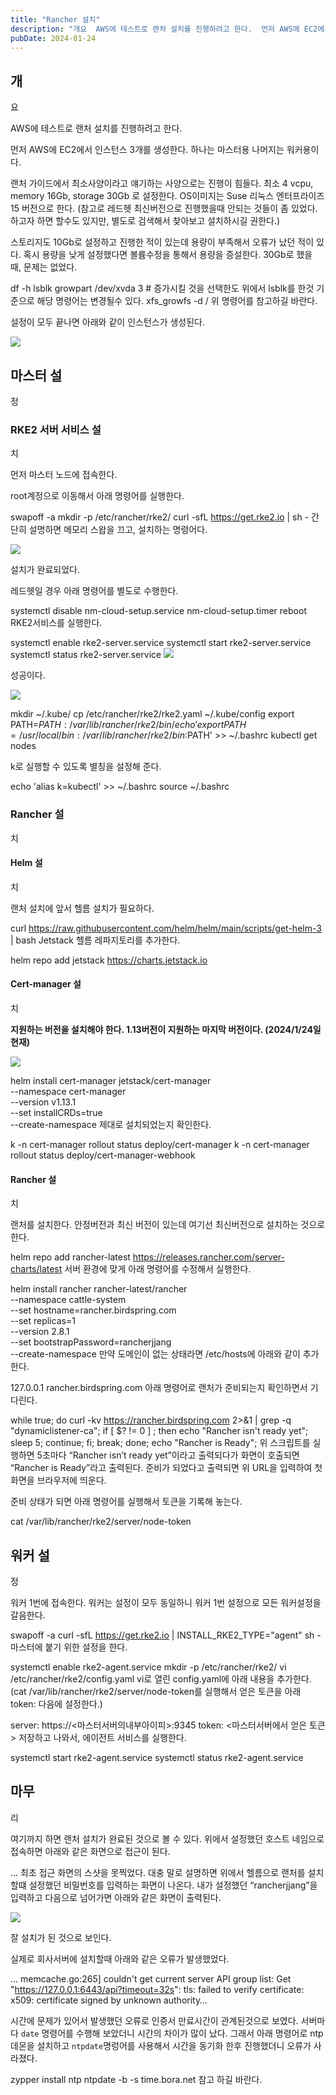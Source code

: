 ```yaml
---
title: "Rancher 설치"
description: "개요  AWS에 테스트로 랜처 설치를 진행하려고 한다.  먼저 AWS에 EC2에서 인스턴스 3개를 생성한다. 하나는 마스터용 나머지는 워커용이다.  랜처 가이드에서 최소사양이라고 얘기하는 사양으로는 진행이 힘들다. 최소 4 vcpu, memory 16Gb, storage 30Gb 로 설..."
pubDate: 2024-01-24
---
```


## 개

요

AWS에 테스트로 랜처 설치를 진행하려고 한다.

먼저 AWS에 EC2에서 인스턴스 3개를 생성한다. 하나는 마스터용 나머지는 워커용이다.

랜처 가이드에서 최소사양이라고 얘기하는 사양으로는 진행이 힘들다. 최소 4 vcpu, memory 16Gb, storage 30Gb 로 설정한다. OS이미지는 Suse 리눅스 엔터프라이즈 15 버전으로 한다. (참고로 레드헷 최신버전으로 진행했을때 안되는 것들이 좀 있었다. 하고자 하면 할수도 있지만, 별도로 검색해서 찾아보고 설치하시길 권한다.)

스토리지도 10Gb로 설정하고 진행한 적이 있는데 용량이 부족해서 오류가 났던 적이 있다. 혹시 용량을 낮게 설정했다면 볼륨수정을 통해서 용량을 증설한다. 30Gb로 했을 때, 문제는 없었다.

df -h
lsblk
growpart /dev/xvda 3 # 증가시킬 것을 선택한도 위에서 lsblk를 한것 기준으로 해당 명령어는 변경될수 있다.
xfs_growfs -d /
위 명령어를 참고하길 바란다.

설정이 모두 끝나면 아래와 같이 인스턴스가 생성된다.

![](/content/images/2024/01/DraggedImage-1.png)

## 마스터 설

정

### RKE2 서버 서비스 설

치

먼저 마스터 노드에 접속한다.

root계정으로 이동해서 아래 명령어를 실행한다.

swapoff -a
mkdir -p /etc/rancher/rke2/
curl -sfL https://get.rke2.io | sh -
간단히 설명하면 메모리 스왑을 끄고, 설치하는 명령어다.

![](/content/images/2024/01/DraggedImage-1-1.png)

설치가 완료되었다.

레드헷일 경우 아래 명령어를 별도로 수행한다.

systemctl disable nm-cloud-setup.service nm-cloud-setup.timer
reboot
RKE2서비스를 실행한다.

systemctl enable rke2-server.service
systemctl start rke2-server.service
systemctl status rke2-server.service
![](/content/images/2024/01/DraggedImage-2.png)

성공이다.

![](/content/images/2024/01/DraggedImage-3.png)

mkdir ~/.kube/
cp /etc/rancher/rke2/rke2.yaml ~/.kube/config
export PATH=$PATH:/var/lib/rancher/rke2/bin/
echo 'export PATH=/usr/local/bin:/var/lib/rancher/rke2/bin:$PATH' &gt;&gt; ~/.bashrc
kubectl get nodes

k로 실행할 수 있도록 별칭을 설정해 준다.

echo 'alias k=kubectl' &gt;&gt; ~/.bashrc
source ~/.bashrc
### Rancher 설

치

#### Helm 설

치

랜처 설치에 앞서 헬름 설치가 필요하다.

curl https://raw.githubusercontent.com/helm/helm/main/scripts/get-helm-3 | bash
Jetstack 헬름 레파지토리를 추가한다.

helm repo add jetstack https://charts.jetstack.io
#### Cert-manager 설

치

**지원하는 버전을 설치해야 한다. 1.13버전이 지원하는 마지막 버전이다. (2024/1/24일 현재)**

![](/content/images/2024/01/DraggedImage-4.png)

helm install cert-manager jetstack/cert-manager \
  --namespace cert-manager \
  --version v1.13.1 \
  --set installCRDs=true \
  --create-namespace
제대로 설치되었는지 확인한다.

k -n cert-manager rollout status deploy/cert-manager
k -n cert-manager rollout status deploy/cert-manager-webhook
#### Rancher 설

치

랜처를 설치한다. 안정버전과 최신 버전이 있는데 여기선 최신버전으로 설치하는 것으로 한다.

helm repo add rancher-latest https://releases.rancher.com/server-charts/latest
서버 환경에 맞게 아래 명령어를 수정해서 실행한다.

helm install rancher rancher-latest/rancher \
  --namespace cattle-system \
  --set hostname=rancher.birdspring.com \
  --set replicas=1 \
  --version 2.8.1 \
  --set bootstrapPassword=rancherjjang \
  --create-namespace
만약 도메인이 없는 상태라면 /etc/hosts에 아래와 같이 추가한다.

127.0.0.1     rancher.birdspring.com
아래 명령어로 랜처가 준비되는지 확인하면서 기다린다.

while true; do curl -kv https://rancher.birdspring.com 2&gt;&amp;1 | grep -q "dynamiclistener-ca"; if [ $? != 0 ] ; then echo "Rancher isn't ready yet"; sleep 5; continue; fi; break; done; echo "Rancher is Ready";
위 스크립트를 실행하면 5초마다 “Rancher isn’t ready yet”이라고 출력되다가 화면이 호출되면 “Rancher is Ready”라고 출력된다. 준비가 되었다고 출력되면 위 URL을 입력하여 첫 화면을 브라우저에 띄운다.

준비 상태가 되면 아래 명령어를 실행해서 토큰을 기록해 놓는다.

cat /var/lib/rancher/rke2/server/node-token
## 워커 설

정

워커 1번에 접속한다. 워커는 설정이 모두 동일하니 워커 1번 설정으로 모든 워커설정을 갈음한다.

swapoff -a
curl -sfL https://get.rke2.io | INSTALL_RKE2_TYPE="agent" sh -
마스터에 붙기 위한 설정을 한다.

systemctl enable rke2-agent.service
mkdir -p /etc/rancher/rke2/
vi /etc/rancher/rke2/config.yaml
vi로 열린 config.yaml에 아래 내용을 추가한다.(cat /var/lib/rancher/rke2/server/node-token를 실행해서 얻은 토큰을 아래 token: 다음에 설정한다.)

server: https://&lt;마스터서버의내부아이피&gt;:9345
token: &lt;마스터서버에서 얻은 토큰&gt;
저장하고 나와서, 에이전트 서비스를 실행한다.

systemctl start rke2-agent.service
systemctl status rke2-agent.service
## 마무

리

여기까지 하면 랜처 설치가 완료된 것으로 볼 수 있다. 위에서 설정했던 호스트 네임으로 접속하면 아래와 같은 화면으로 접근이 된다.

… 최초 접근 화면의 스샷을 못찍었다. 대충 말로 설명하면 위에서 헬름으로 랜처를 설치할떄 설정했던 비밀번호를 입력하는 화면이 나온다. 내가 설정했던 “rancherjjang”을 입력하고 다음으로 넘어가면 아래와 같은 화면이 출력된다.

![](/content/images/2024/01/DraggedImage-5.png)

잘 설치가 된 것으로 보인다.

실제로 회사서버에 설치할때 아래와 같은 오류가 발생했었다.

… memcache.go:265] couldn't get current server API group list: Get "https://127.0.0.1:6443/api?timeout=32s": tls: failed to verify certificate: x509: certificate signed by unknown authority…

시간에 문제가 있어서 발생했던 오류로 인증서 만료시간이 관계된것으로 보였다. 서버마다 `date` 명령어를 수행해 보았더니 시간의 차이가 많이 났다. 그래서 아래 명령어로 ntp데몬을 설치하고 `ntpdate`명렁어를 사용해서 시간을 동기화 한후 진행했더니 오류가 사라졌다.

zypper install ntp
ntpdate -b -s time.bora.net
참고 하길 바란다.